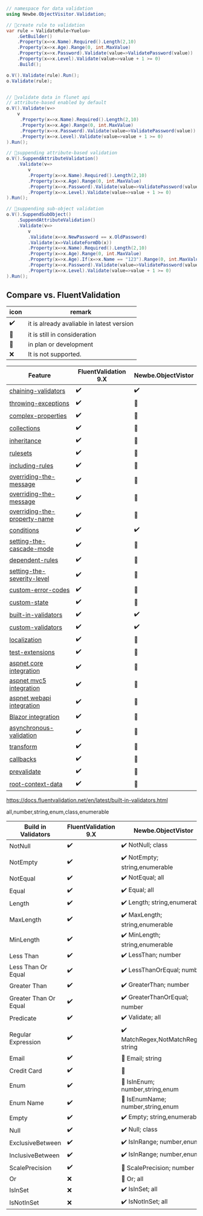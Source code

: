 ```cs

// namespace for data validation
using Newbe.ObjectVisitor.Validation;

// 🚧create rule to validation
var rule = ValidateRule<Yueluo>
    .GetBuilder()
    .Property(x=>x.Name).Required().Length(2,10)
    .Property(x=>x.Age).Range(0, int.MaxValue)
    .Property(x=>x.Password).Validate(value=>ValidatePassword(value))
    .Property(x=>x.Level).Validate(value=>value + 1 >= 0)
    .Build();

o.V().Validate(rule).Run();
o.Validate(rule);


// 🚧validate data in flunet api
// attribute-based enabled by default
o.V().Validate(v=>
    v
     .Property(x=>x.Name).Required().Length(2,10)
     .Property(x=>x.Age).Range(0, int.MaxValue)
     .Property(x=>x.Password).Validate(value=>ValidatePassword(value))
     .Property(x=>x.Level).Validate(value=>value + 1 >= 0)
).Run();

// 🚧suppending attribute-based validation
o.V().SuppendAttributeValidation()
    .Validate(v=>
        v
        .Property(x=>x.Name).Required().Length(2,10)
        .Property(x=>x.Age).Range(0, int.MaxValue)
        .Property(x=>x.Password).Validate(value=>ValidatePassword(value))
        .Property(x=>x.Level).Validate(value=>value + 1 >= 0)
).Run();

// 🚧suppending sub-object validation
o.V().SuppendSubObject()
    .SuppendAttributeValidation()
    .Validate(v=>
        v
        .Validate(x=>x.NewPassword == x.OldPassword)
        .Validate(x=>ValidateFormDb(x))
        .Property(x=>x.Name).Required().Length(2,10)
        .Property(x=>x.Age).Range(0, int.MaxValue)
        .Property(x=>x.Age).If(x=>x.Name == "123").Range(0, int.MaxValue)
        .Property(x=>x.Password).Validate(value=>ValidatePassword(value))
        .Property(x=>x.Level).Validate(value=>value + 1 >= 0)
).Run();

```

## Compare vs. FluentValidation

| icon | remark                                    |
| ---- | ----------------------------------------- |
| ✔️   | it is already avaliable in latest version |
| 💭   | it is still in consideration              |
| 🚧   | in plan or development                    |
| ❌   | It is not supported.                      |

| Feature                                                                                                                   | FluentValidation 9.X | Newbe.ObjectVistor |
| ------------------------------------------------------------------------------------------------------------------------- | -------------------- | ------------------ |
| [chaining-validators](https://docs.fluentvalidation.net/en/latest/start.html#chaining-validators)                         | ✔️                   | ✔️                 |
| [throwing-exceptions](https://docs.fluentvalidation.net/en/latest/start.html#throwing-exceptions)                         | ✔️                   | 🚧                 |
| [complex-properties](https://docs.fluentvalidation.net/en/latest/start.html#complex-properties)                           | ✔️                   | 🚧                 |
| [collections](https://docs.fluentvalidation.net/en/latest/collections.html)                                               | ✔️                   | 🚧                 |
| [inheritance](https://docs.fluentvalidation.net/en/latest/inheritance.html)                                               | ✔️                   | 🚧                 |
| [rulesets](https://docs.fluentvalidation.net/en/latest/rulesets.html)                                                     | ✔️                   | 🚧                 |
| [including-rules](https://docs.fluentvalidation.net/en/latest/including-rules.html)                                       | ✔️                   | 🚧                 |
| [overriding-the-message](https://docs.fluentvalidation.net/en/latest/configuring.html#overriding-the-message)             | ✔️                   | 🚧                 |
| [overriding-the-message](https://docs.fluentvalidation.net/en/latest/configuring.html#overriding-the-message)             | ✔️                   | 🚧                 |
| [overriding-the-property-name](https://docs.fluentvalidation.net/en/latest/configuring.html#overriding-the-property-name) | ✔️                   | 🚧                 |
| [conditions](https://docs.fluentvalidation.net/en/latest/conditions.html#conditions)                                      | ✔️                   | ✔️                 |
| [setting-the-cascade-mode](https://docs.fluentvalidation.net/en/latest/conditions.html#setting-the-cascade-mode)          | ✔️                   | 🚧                 |
| [dependent-rules](https://docs.fluentvalidation.net/en/latest/conditions.html#dependent-rules)                            | ✔️                   | 🚧                 |
| [setting-the-severity-level](https://docs.fluentvalidation.net/en/latest/severity.html#setting-the-severity-level)        | ✔️                   | 🚧                 |
| [custom-error-codes](https://docs.fluentvalidation.net/en/latest/error-codes.html#custom-error-codes)                     | ✔️                   | 🚧                 |
| [custom-state](https://docs.fluentvalidation.net/en/latest/custom-state.html#custom-state)                                | ✔️                   | 🚧                 |
| [built-in-validators](https://docs.fluentvalidation.net/en/latest/built-in-validators.html)                               | ✔️                   | ✔️                 |
| [custom-validators](https://docs.fluentvalidation.net/en/latest/custom-validators.html)                                   | ✔️                   | ✔️                 |
| [localization](https://docs.fluentvalidation.net/en/latest/localization.html#localization)                                | ✔️                   | 🚧                 |
| [test-extensions](https://docs.fluentvalidation.net/en/latest/testing.html#test-extensions)                               | ✔️                   | 💭                 |
| [aspnet core integration](https://docs.fluentvalidation.net/en/latest/aspnet.html)                                        | ✔️                   | 🚧                 |
| [aspnet mvc5 integration](https://docs.fluentvalidation.net/en/latest/mvc5.htmll)                                         | ✔️                   | 🚧                 |
| [aspnet webapi integration](https://docs.fluentvalidation.net/en/latest/webapi.html)                                      | ✔️                   | 🚧                 |
| [Blazor integration](https://docs.fluentvalidation.net/en/latest/webapi.html)                                             | ✔️                   | 🚧                 |
| [asynchronous-validation](https://docs.fluentvalidation.net/en/latest/async.html#asynchronous-validation)                 | ✔️                   | 🚧                 |
| [transform](https://docs.fluentvalidation.net/en/latest/transform.html)                                                   | ✔️                   | 💭                 |
| [callbacks](https://docs.fluentvalidation.net/en/latest/advanced.html#callbacks)                                          | ✔️                   | 💭                 |
| [prevalidate](https://docs.fluentvalidation.net/en/latest/advanced.html#prevalidate)                                      | ✔️                   | 💭                 |
| [root-context-data](https://docs.fluentvalidation.net/en/latest/advanced.html#root-context-data)                          | ✔️                   | 💭                 |

https://docs.fluentvalidation.net/en/latest/built-in-validators.html

all,number,string,enum,class,enumerable

| Build in Validators   | FluentValidation 9.X | Newbe.ObjectVistor                  |
| --------------------- | -------------------- | ----------------------------------- |
| NotNull               | ✔️                   | ✔️ NotNull; class                   |
| NotEmpty              | ✔️                   | ✔️ NotEmpty; string,enumerable      |
| NotEqual              | ✔️                   | ✔️ NotEqual; all                    |
| Equal                 | ✔️                   | ✔️ Equal; all                       |
| Length                | ✔️                   | ✔️ Length; string,enumerable        |
| MaxLength             | ✔️                   | ✔️ MaxLength; string,enumerable     |
| MinLength             | ✔️                   | ✔️ MinLength; string,enumerable     |
| Less Than             | ✔️                   | ✔️ LessThan; number                 |
| Less Than Or Equal    | ✔️                   | ✔️ LessThanOrEqual; number          |
| Greater Than          | ✔️                   | ✔️ GreaterThan; number              |
| Greater Than Or Equal | ✔️                   | ✔️ GreaterThanOrEqual; number       |
| Predicate             | ✔️                   | ✔️ Validate; all                    |
| Regular Expression    | ✔️                   | ✔️ MatchRegex,NotMatchRegex; string |
| Email                 | ✔️                   | 🚧 Email; string                    |
| Credit Card           | ✔️                   | 💭                                  |
| Enum                  | ✔️                   | 🚧 IsInEnum; number,string,enum     |
| Enum Name             | ✔️                   | 🚧 IsEnumName; number,string,enum   |
| Empty                 | ✔️                   | ✔️ Empty; string,enumerable         |
| Null                  | ✔️                   | ✔️ Null; class                      |
| ExclusiveBetween      | ✔️                   | ✔️ IsInRange; number,enum           |
| InclusiveBetween      | ✔️                   | ✔️ IsInRange; number,enum           |
| ScalePrecision        | ✔️                   | 🚧 ScalePrecision; number           |
| Or                    | ❌                   | 🚧 Or; all                          |
| IsInSet               | ❌                   | ✔️ IsInSet; all                     |
| IsNotInSet            | ❌                   | ✔️ IsNotInSet; all                  |
